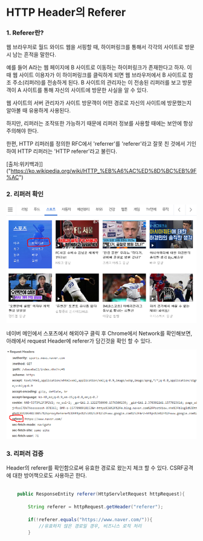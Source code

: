 # HTTP Header의 Referer

### 1. Referer란?

 웹 브라우저로 월드 와이드 웹을 서핑할 때, 하이퍼링크를 통해서 각각의 사이트로 방문시 남는 흔적을 말한다.

예를 들어 A라는 웹 페이지에 B 사이트로 이동하는 하이퍼링크가 존재한다고 하자. 이때 웹 사이트 이용자가 이 하이퍼링크를 클릭하게 되면 웹 브라우저에서 B 사이트로 참조 주소(리퍼러)를 전송하게 된다. B 사이트의 관리자는 이 전송된 리퍼러를 보고 방문객이 A 사이트를 통해 자신의 사이트에 방문한 사실을 알 수 있다.

웹 사이트의 서버 관리자가 사이트 방문객이 어떤 경로로 자신의 사이트에 방문했는지 알아볼 때 유용하게 사용된다.

하지만, 리퍼러는 조작또한 가능하기 때문에 리퍼러 정보를 사용할 때에는 보안에 항상 주의해야 한다.

한편, HTTP 리퍼러를 정의한 RFC에서 'referrer'를 'referer'라고 잘못 친 것에서 기인하여 HTTP 리퍼러는 'HTTP referer'라고 불린다.

[출처:위키백과]]("https://ko.wikipedia.org/wiki/HTTP_%EB%A6%AC%ED%8D%BC%EB%9F%AC")


### 2. 리퍼러 확인

![Referer](/네트워크/HTTP/img/리퍼러.png)

네이버 메인에서 스포츠에서 해외야구 클릭 후 Chrome에서 Network를 확인해보면, 아래에서 request Header에 referer가 담긴것을 확인 할 수 있다. 



![Referer](/네트워크/HTTP/img/리퍼러확인.png)


### 3. 리퍼러 검증

Header의 referer를 확인함으로써 유효한 경로로 왔는지 체크 할 수 있다. CSRF공격에 대한 방어책으로도 사용하곤 한다.


~~~JAVA 

    public ResponseEntity referer(HttpServletRequest httpRequest){
       
        String referer = httpRequest.getHeader("referer");
       
        if(!referer.equals("https://www.naver.com/")){
            //유효하지 않은 경로일 경우, 비즈니스 로직 처리 
        }
~~~
